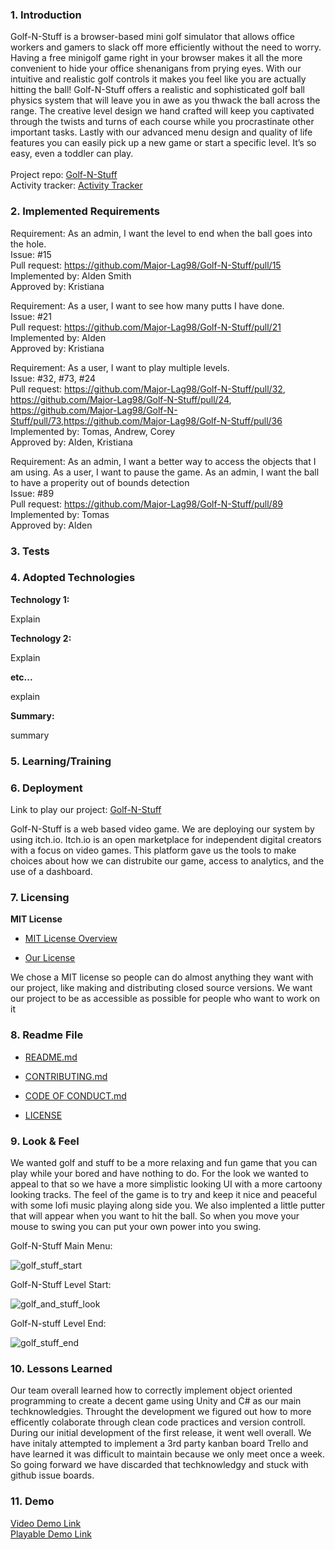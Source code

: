 ### 1. Introduction
Golf-N-Stuff is a browser-based mini golf simulator that allows office workers and gamers to slack off more efficiently without the need to worry. Having a free minigolf game right in your browser makes it all the more convenient to hide your office shenanigans from prying eyes. With our intuitive and realistic golf controls it makes you feel like you are actually hitting the ball! Golf-N-Stuff offers a realistic and sophisticated golf ball physics system that will leave you in awe as you thwack the ball across the range. The creative level design we hand crafted will keep you captivated through the twists and turns of each course while you procrastinate other important tasks. Lastly with our advanced menu design and quality of life features you can easily pick up a new game or start a specific level. It’s so easy, even a toddler can play.\
\
Project repo: [Golf-N-Stuff](https://github.com/Major-Lag98/Golf-N-Stuff) \
Activity tracker: [Activity Tracker](https://docs.google.com/spreadsheets/d/1M-PDM2CbciqlwUuVesri6JO3uoLaDBUZoQeGvvvWWRk/edit?usp=sharing)

### 2. Implemented Requirements
Requirement: As an admin, I want the level to end when the ball goes into the hole.\
Issue: #15\
Pull request: https://github.com/Major-Lag98/Golf-N-Stuff/pull/15 \
Implemented by: Alden Smith \
Approved by: Kristiana 

Requirement: As a user, I want to see how many putts I have done. \
Issue: #21 \
Pull request: https://github.com/Major-Lag98/Golf-N-Stuff/pull/21 \
Implemented by: Alden \
Approved by: Kristiana 

Requirement: As a user, I want to play multiple levels. \
Issue: #32, #73, #24 \
Pull request: https://github.com/Major-Lag98/Golf-N-Stuff/pull/32, https://github.com/Major-Lag98/Golf-N-Stuff/pull/24,
https://github.com/Major-Lag98/Golf-N-Stuff/pull/73,https://github.com/Major-Lag98/Golf-N-Stuff/pull/36 \
Implemented by: Tomas, Andrew, Corey\
Approved by: Alden, Kristiana 


Requirement: As an admin, I want a better way to access the objects that I am using. 
As a user, I want to pause the game. As an admin, I want the ball to have a properity out of bounds detection \
Issue: #89 \
Pull request: https://github.com/Major-Lag98/Golf-N-Stuff/pull/89 \
Implemented by: Tomas \
Approved by: Alden
### 3. Tests 


### 4. Adopted Technologies

**Technology 1:** 

Explain

**Technology 2:** 

Explain

**etc...** 

explain

**Summary:**

summary

### 5. Learning/Training


### 6. Deployment

Link to play our project: [Golf-N-Stuff](https://major-lag.itch.io/golf-n-stuff)

Golf-N-Stuff is a web based video game. We are deploying our system by using itch.io. Itch.io is an open marketplace for independent digital creators with a focus on video games. This platform gave us the tools to make choices about how we can distrubite our game, access to analytics, and the use of a dashboard. 

### 7. Licensing 

**MIT License**

- [MIT License Overview](https://choosealicense.com/licenses/mit/)

- [Our License](https://github.com/Major-Lag98/Golf-N-Stuff/blob/main/LICENSE)


We chose a MIT license so people can do almost anything they want with our project, like making and distributing closed source versions. We want our project to be as accessible as possible for people who want to work on it

### 8. Readme File

- [README.md](https://github.com/Major-Lag98/Golf-N-Stuff/blob/main/README.md)

- [CONTRIBUTING.md](https://github.com/Major-Lag98/Golf-N-Stuff/blob/main/CONTRIBUTING.md)

- [CODE OF CONDUCT.md](https://github.com/Major-Lag98/Golf-N-Stuff/blob/main/CODE_OF_CONDUCT.md)

- [LICENSE](https://github.com/Major-Lag98/Golf-N-Stuff/blob/main/LICENSE)

### 9. Look & Feel 

We wanted golf and stuff to be a more relaxing  and fun game that you can play while your bored and have nothing to do. For the look we wanted to appeal to that so we have a  more simplistic looking UI with a more cartoony looking tracks. The feel of the game is to try and keep it nice and peaceful with some lofi music playing along side you. We also implented a little putter that will appear when you want to hit the ball. So when you move your mouse to swing you can put your own power into you swing.

Golf-N-Stuff Main Menu:

![golf_stuff_start](https://user-images.githubusercontent.com/113862554/227740709-fc967c11-ff62-4104-8194-aa6b69db64ef.PNG)

Golf-N-Stuff Level Start:

![golf_and_stuff_look](https://user-images.githubusercontent.com/113862554/227741174-b9e28cfc-3ef9-44fd-9ed4-8717fa55db48.PNG)

Golf-N-stuff Level End:

![golf_stuff_end](https://user-images.githubusercontent.com/113862554/227741180-5b6588d5-143e-4dd7-ba83-ef317001d4d8.PNG)


### 10. Lessons Learned

Our team overall learned how to correctly implement object oriented programming to create a decent game using Unity and C# as our main techknowledgies. Throught the development we figured out how to more efficently colaborate through clean code practices and version controll. During our initial development of the first release, it went well overall. We have initaly attempted to implement a 3rd party kanban board Trello and have learned it was difficult to maintain because we only meet once a week. So going forward we have discarded that techknowledgy and stuck with github issue boards.

### 11. Demo

[Video Demo Link](https://www.youtube.com/watch?v=6fUy11oUiys)\
[Playable Demo Link](https://major-lag.itch.io/golf-n-stuff)
